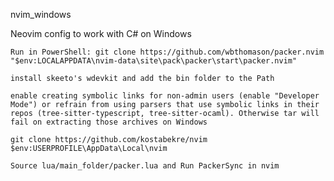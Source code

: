 nvim_windows

Neovim config to work with C# on Windows

    Run in PowerShell: git clone https://github.com/wbthomason/packer.nvim "$env:LOCALAPPDATA\nvim-data\site\pack\packer\start\packer.nvim"

    install skeeto's wdevkit and add the bin folder to the Path

    enable creating symbolic links for non-admin users (enable "Developer Mode") or refrain from using parsers that use symbolic links in their repos (tree-sitter-typescript, tree-sitter-ocaml). Otherwise tar will fail on extracting those archives on Windows
    
    git clone https://github.com/kostabekre/nvim $env:USERPROFILE\AppData\Local\nvim

    Source lua/main_folder/packer.lua and Run PackerSync in nvim



